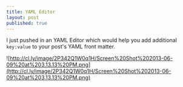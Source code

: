 ```yaml
---
title: YAML Editor
layout: post
published: true
---
```

I just pushed in an YAML Editor which would help you add additional `key:value` to your post's YAML front matter.

![http://cl.ly/image/2P342Q1W0q1H/Screen%20Shot%202013-06-09%20at%203.13.13%20PM.png](http://cl.ly/image/2P342Q1W0q1H/Screen%20Shot%202013-06-09%20at%203.13.13%20PM.png)
